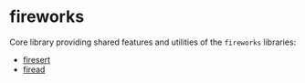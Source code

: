 # fireworks

Core library providing shared features and utilities of the `fireworks` libraries:
- [firesert](https://github.com/JonnyOrman/firesert)
- [firead](https://github.com/JonnyOrman/firead)